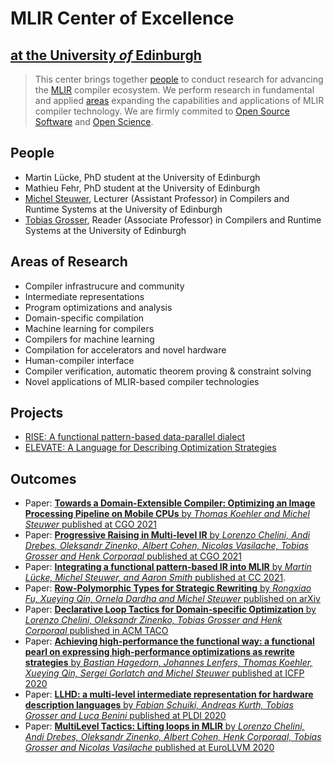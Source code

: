 # MLIR Center of Excellence
## [at the University _of_ Edinburgh](https://www.ed.ac.uk/informatics/)

> This center brings together [people](#people) to conduct research for advancing the [MLIR](https://mlir.llvm.org/) compiler ecosystem.
We perform research in fundamental and applied [areas](#areas-of-research) expanding the capabilities and applications of MLIR compiler technology.
We are firmly commited to [Open Source Software](https://opensource.org/docs/definition.php) and [Open Science](https://en.wikipedia.org/wiki/Open_science).

## People
 - Martin Lücke, PhD student at the University of Edinburgh
 - Mathieu Fehr, PhD student at the University of Edinburgh
 - [Michel Steuwer](https://michel.steuwer.info/), Lecturer (Assistant Professor) in Compilers and Runtime Systems at the University of Edinburgh
 - [Tobias Grosser](https://grosser.science/), Reader (Associate Professor) in Compilers and Runtime Systems at the University of Edinburgh

## Areas of Research
 - Compiler infrastrucure and community
 - Intermediate representations
 - Program optimizations and analysis
 - Domain-specific compilation
 - Machine learning for compilers
 - Compilers for machine learning
 - Compilation for accelerators and novel hardware
 - Human-compiler interface
 - Compiler verification, automatic theorem proving & constraint solving
 - Novel applications of MLIR-based compiler technologies

## Projects
 - [RISE: A functional pattern-based data-parallel dialect](https://rise-lang.org/mlir)
 - [ELEVATE: A Language for Describing Optimization Strategies](https://elevate-lang.org/)

## Outcomes
 - Paper: [**Towards a Domain-Extensible Compiler: Optimizing an Image Processing Pipeline on Mobile CPUs** by *Thomas Koehler and Michel Steuwer* published at CGO 2021](https://michel.steuwer.info/files/publications/2021/CGO-2021.pdf)
 - Paper: [**Progressive Raising in Multi-level IR** by *Lorenzo Chelini, Andi Drebes, Oleksandr Zinenko, Albert Cohen, Nicolas Vasilache, Tobias Grosser and Henk Corporaal* published at CGO 2021](https://grosser.science/static/7d02fb58ecc49e4d2097d11bc9e8152a/chelini-2021-abstraction-raising.pdf)
 - Paper: [**Integrating a functional pattern-based IR into MLIR** by *Martin Lücke, Michel Steuwer, and Aaron Smith* published at CC 2021](https://michel.steuwer.info/files/publications/2021/CC-2021.pdf).
 - Paper: [**Row-Polymorphic Types for Strategic Rewriting** by *Rongxiao Fu, Xueying Qin, Ornela Dardha and Michel Steuwer* published on arXiv](https://arxiv.org/abs/2103.13390)
 - Paper: [**Declarative Loop Tactics for Domain-specific Optimization** by *Lorenzo Chelini, Oleksandr Zinenko, Tobias Grosser and Henk Corporaal* published in ACM TACO](https://dl.acm.org/doi/10.1145/3372266)
 - Paper: [**Achieving high-performance the functional way: a functional pearl on expressing high-performance optimizations as rewrite strategies** by *Bastian Hagedorn, Johannes Lenfers, Thomas Koehler, Xueying Qin, Sergei Gorlatch and Michel Steuwer* published at ICFP 2020](https://michel.steuwer.info/files/publications/2020/ICFP-2020.pdf)
 - Paper: [**LLHD: a multi-level intermediate representation for hardware description languages** by *Fabian Schuiki, Andreas Kurth, Tobias Grosser and Luca Benini* published at PLDI 2020](https://grosser.science/static/790644e9c7e6e8429b3d4958d0e08717/schuiki-2020-llhd-a-multi-level-intermediate-representation-for-hardware-description-languages.pdf)
 - Paper: [**MultiLevel Tactics: Lifting loops in MLIR** by *Lorenzo Chelini, Andi Drebes, Oleksandr Zinenko, Albert Cohen, Henk Corporaal, Tobias Grosser and Nicolas Vasilache* published at EuroLLVM 2020](https://grosser.science/static/11a9b44d9eb97920cb00f01de54a2c2e/chelini-eurollvm2020-paper52.pdf)